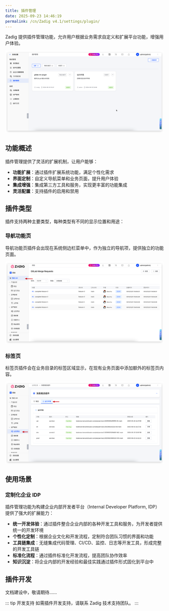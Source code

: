 ```yaml
---
title: 插件管理
date: 2025-09-23 14:46:19
permalink: /cn/Zadig v4.1/settings/plugin/
---
```


Zadig 提供插件管理功能，允许用户根据业务需求自定义和扩展平台功能，增强用户体验。

![插件管理](../../../_images/plugin_0.png)

## 功能概述

插件管理提供了灵活的扩展机制，让用户能够：

- **功能扩展**：通过插件扩展系统功能，满足个性化需求
- **界面定制**：自定义导航菜单和业务页面，提升用户体验
- **集成增强**：集成第三方工具和服务，实现更丰富的功能集成
- **灵活配置**：支持插件的启用和禁用

## 插件类型

插件支持两种主要类型，每种类型有不同的显示位置和用途：

### 导航功能页

导航功能页插件会出现在系统侧边栏菜单中，作为独立的导航项，提供独立的功能页面。

![navigate](../../../_images/plugin_1.png)

### 标签页

标签页插件会在业务目录的标签区域显示，在现有业务页面中添加额外的标签页内容。

![navigate](../../../_images/plugin_2.png)

<!-- ::: 官方插件
官方插件库：https://github.com/koderover/xxx
欢迎贡献自定义插件
::: -->
## 使用场景
### 定制化企业 IDP

插件管理功能为构建企业内部开发者平台（Internal Developer Platform, IDP）提供了强大的扩展能力：

- **统一开发体验**：通过插件整合企业内部的各种开发工具和服务，为开发者提供统一的开发环境
- **个性化定制**：根据企业文化和开发流程，定制符合团队习惯的界面和功能
- **工具链集成**：无缝集成代码管理、CI/CD、监控、日志等开发工具，形成完整的开发工具链
- **标准化流程**：通过插件标准化开发流程，提高团队协作效率
- **知识沉淀**：将企业内部的开发经验和最佳实践通过插件形式固化到平台中

## 插件开发

文档建设中，敬请期待……
<!-- 补充文档 -->

::: tip 开发支持
如需插件开发支持，请联系 Zadig 技术支持团队。
:::
